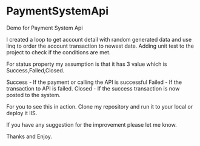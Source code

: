 # PaymentSystemApi

Demo for Payment System Api

I created a loop to get account detail with random generated data and use linq to order the account transaction to newest date.
Adding unit test to the project to check if the conditions are met.

For status property my assumption is that it has 3 value which is Success,Failed,Closed.

Success - If the payment or calling the API is successful
Failed - If the transaction to API is failed.
Closed - If the success transaction is now posted to the system.

For you to see this in action.
Clone my repository and run it to your local or deploy it IIS.

If you have any suggestion for the improvement please let me know.

Thanks and Enjoy.
